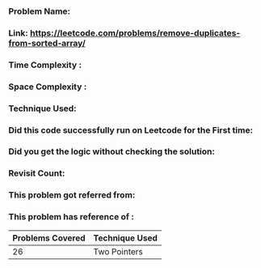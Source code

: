 ### Problem Name: 
### Link: https://leetcode.com/problems/remove-duplicates-from-sorted-array/
### Time Complexity : 
### Space Complexity : 
### Technique Used: 
### Did this code successfully run on Leetcode for the First time: 
### Did you get the logic without checking the solution: 
### Revisit Count: 
### This problem got referred from: 
### This problem has reference of : 


Problems Covered    |  Technique Used
-----------------   |  ---------------
26                  |   Two Pointers
